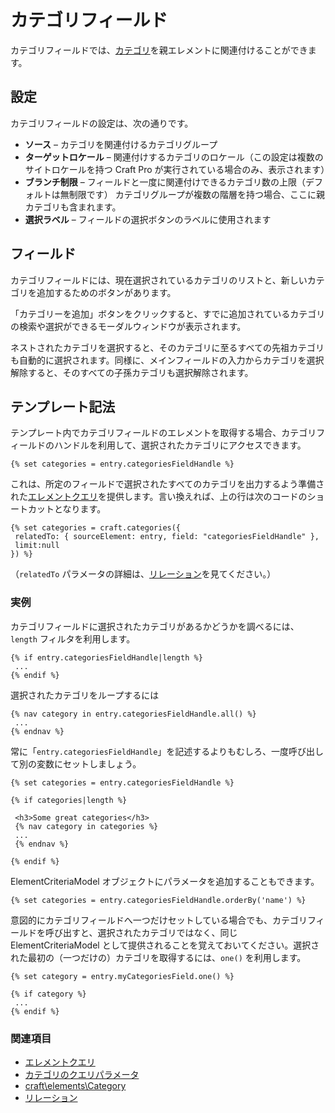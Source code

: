 カテゴリフィールド
=================

カテゴリフィールドでは、[カテゴリ](categories.md)を親エレメントに関連付けることができます。

## 設定

カテゴリフィールドの設定は、次の通りです。

* **ソース** – カテゴリを関連付けるカテゴリグループ
* **ターゲットロケール** – 関連付けするカテゴリのロケール（この設定は複数のサイトロケールを持つ Craft Pro が実行されている場合のみ、表示されます）
* **ブランチ制限** – フィールドと一度に関連付けできるカテゴリ数の上限（デフォルトは無制限です） カテゴリグループが複数の階層を持つ場合、ここに親カテゴリも含まれます。
* **選択ラベル** – フィールドの選択ボタンのラベルに使用されます

## フィールド

カテゴリフィールドには、現在選択されているカテゴリのリストと、新しいカテゴリを追加するためのボタンがあります。

「カテゴリーを追加」ボタンをクリックすると、すでに追加されているカテゴリの検索や選択ができるモーダルウィンドウが表示されます。

ネストされたカテゴリを選択すると、そのカテゴリに至るすべての先祖カテゴリも自動的に選択されます。同様に、メインフィールドの入力からカテゴリを選択解除すると、そのすべての子孫カテゴリも選択解除されます。

## テンプレート記法

テンプレート内でカテゴリフィールドのエレメントを取得する場合、カテゴリフィールドのハンドルを利用して、選択されたカテゴリにアクセスできます。

```twig
{% set categories = entry.categoriesFieldHandle %}
```

これは、所定のフィールドで選択されたすべてのカテゴリを出力するよう準備された[エレメントクエリ](element-queries.md)を提供します。言い換えれば、上の行は次のコードのショートカットとなります。

```twig
{% set categories = craft.categories({
 relatedTo: { sourceElement: entry, field: "categoriesFieldHandle" },
 limit:null
}) %}
```

（`relatedTo` パラメータの詳細は、[リレーション](relations.md)を見てください。）

### 実例

カテゴリフィールドに選択されたカテゴリがあるかどうかを調べるには、`length` フィルタを利用します。

```twig
{% if entry.categoriesFieldHandle|length %}
 ...
{% endif %}
```

選択されたカテゴリをループするには

```twig
{% nav category in entry.categoriesFieldHandle.all() %}
 ...
{% endnav %}
```

常に「`entry.categoriesFieldHandle`」を記述するよりもむしろ、一度呼び出して別の変数にセットしましょう。

```twig
{% set categories = entry.categoriesFieldHandle %}

{% if categories|length %}

 <h3>Some great categories</h3>
 {% nav category in categories %}
 ...
 {% endnav %}

{% endif %}
```

ElementCriteriaModel オブジェクトにパラメータを追加することもできます。

```twig
{% set categories = entry.categoriesFieldHandle.orderBy('name') %}
```

意図的にカテゴリフィールドへ一つだけセットしている場合でも、カテゴリフィールドを呼び出すと、選択されたカテゴリではなく、同じ ElementCriteriaModel として提供されることを覚えておいてください。選択された最初の（一つだけの）カテゴリを取得するには、`one()` を利用します。

```twig
{% set category = entry.myCategoriesField.one() %}

{% if category %}
 ...
{% endif %}
```

### 関連項目

* [エレメントクエリ](element-queries.md)
* [カテゴリのクエリパラメータ](element-query-params/category-query-params.md)
* [craft\elements\Category](https://docs.craftcms.com/api/v3/craft-elements-category.html)
* [リレーション](relations.md)

